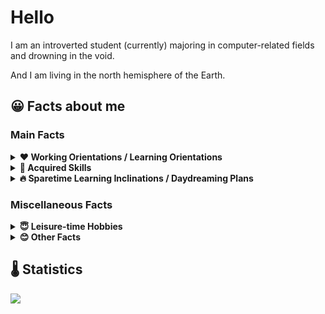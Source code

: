 #  Hello
I am an introverted student (currently) majoring in computer-related fields and drowning in the void.

And I am living in the north hemisphere of the Earth.

## 😀 Facts about me
### Main Facts
<details>
  <summary><b> ❤ Working Orientations / Learning Orientations </b></summary>
<pre><b>Scheduled Learning Orientations</b>: 
  Computer Science 
<b>Preferred Choices:</b>: 
  Machine Learning (Deep Learning), Human-Computer Interaction, Computer Vision,
  Computer Graphics, Gaming Technologies, User Interface Designing 
<b>Acceptable Choices:</b>: 
  Miscellaneous directions are all acceptable</pre>
</details>

<details>
  <summary><b> 🌟 Acquired Skills </b></summary><pre>
  <b>Frequently Used Programming Languages</b>: 
    Python3, C++, TypeScript/JavaScript
  <b>Learned Frameworks & Tools</b>:
    - Frontend Techniques: Vue.js
    - Artificial Intelligence: PyTorch, OpenCV
    - Computer Graphics: WebGL</pre>
</details>


<details>
  <summary><b> 🔥 Sparetime Learning Inclinations / Daydreaming Plans </b></summary>
<pre>
  <b>Tools & Frameworks</b>: 
    PyTorch, OpenCV, Vulkan?, WebGL/WebGPU, Graphics/Game Engines
  <b>Programming Languages</b>: 
    C#, TypeScript, C++ (latest standards), Python
  <b>Concepts & Fields</b>: 
    XR, Interaction, Game Development
  <b>Other</b>: 
    Third (human) language acquisition</pre>

</details>

### Miscellaneous Facts

<details>
  <summary><b> 😇 Leisure-time Hobbies</b></summary>
<pre>
  <b>Playing Electronic Games:</b> 
    TCG(Rougelike), RPG(Open World, ARPG, JRPG), SIM/SLG(Sandbox,Tower Defense). 
    (PVE/Single-Player Only)
  <b>Wandering in Cyberspace:</b> 
    Videos & News & Memes
  <b>Watching Anime:</b>
  <b>Listening to Music:</b>
  <b>Enjoying Dishes:</b>
</pre>
</details>

<details>
  <summary><b> 😊 Other Facts</b></summary>
<pre>Wondering if the world can become more INNOVATIVE, more INCLUSIVE, more FREE and more EQUAL.
Crazy stargazer. Now starring repos that are INNOVATIVE, CREATIVE and made with FUN.</pre>
</details>


## 🌡 Statistics<br/>
![](https://github-readme-stats.vercel.app/api/top-langs/?username=aeroraven&line_height=21&theme=vue&layout=compact&langs_count=15)
<!--![](https://github-readme-stats.vercel.app/api?username=aeroraven&show_icons=true)-->
<!--**Wakatime Statistics**<br/>-->
<!--![](https://github-readme-stats.vercel.app/api/wakatime?username=Aeroraven&layout=compact)-->


